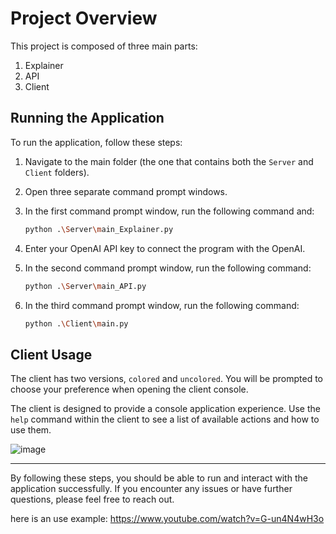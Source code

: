 # Project Overview

This project is composed of three main parts:
1. Explainer
2. API
3. Client

## Running the Application

To run the application, follow these steps:

1. Navigate to the main folder (the one that contains both the `Server` and `Client` folders).
2. Open three separate command prompt windows.
3. In the first command prompt window, run the following command and:

    ```bash
    python .\Server\main_Explainer.py
    ```
4.  Enter your OpenAI API key to connect the program with the OpenAI.

5. In the second command prompt window, run the following command:

    ```bash
    python .\Server\main_API.py
    ```

6. In the third command prompt window, run the following command:

    ```bash
    python .\Client\main.py
    ```

## Client Usage

The client has two versions, `colored` and `uncolored`.
You will be prompted to choose your preference when opening the client console.

The client is designed to provide a console application experience. Use the `help` command within the client to see a list of available actions and how to use them.

![image](https://github.com/user-attachments/assets/f1012397-fe4b-44cb-96b2-64405c22faec)


---

By following these steps, you should be able to run and interact with the application successfully. If you encounter any issues or have further questions, please feel free to reach out.

here is an use example:
https://www.youtube.com/watch?v=G-un4N4wH3o
